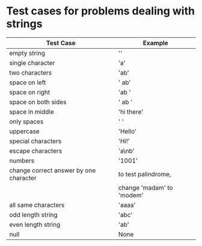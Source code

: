 # Test cases for problems dealing with strings

| Test Case                             | Example                   |
|---------------------------------------|---------------------------|
|empty string                           | ''                        |
|single character                       | 'a'                       |
|two characters                         | 'ab'                      |
|space on left                          | ' ab'                     |
|space on right                         | 'ab '                     |
|space on both sides                    | ' ab '                    |
|space in middle                        | 'hi there'                |
|only spaces                            | '  '                      |
|uppercase                              | 'Hello'                   |
|special characters                     | 'Hi!'                     |
|escape characters                      | 'a\nb'                    |
|numbers                                | '1001'                    |
|change correct answer by one character | to test palindrome,       |
|                                       | change 'madam' to 'modem' |
|all same characters                    | 'aaaa'                    |
|odd length string                      | 'abc'                     |
|even length string                     | 'ab'                      |
|null                                   | None                      |